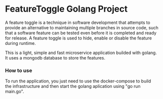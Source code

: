 # FeatureToggle Golang Project

A feature toggle is a technique in software development that attempts to provide an alternative to maintaining multiple branches in source code, such that a software feature can be tested even before it is completed and ready for release. A feature toggle is used to hide, enable or disable the feature during runtime.

This is a light, simple and fast microservice application builded with golang. It uses a mongodb database to store the features.

### How to use

To run the application, you just need to use the docker-compose to build the infrastructure and then start the golang aplication using "go run main.go".
